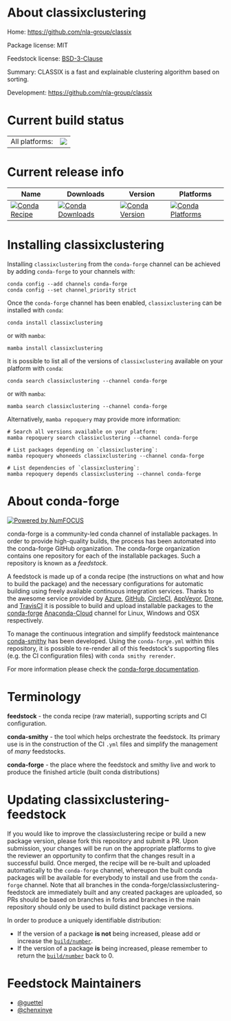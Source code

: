 About classixclustering
=======================

Home: https://github.com/nla-group/classix

Package license: MIT

Feedstock license: [BSD-3-Clause](https://github.com/conda-forge/classixclustering-feedstock/blob/main/LICENSE.txt)

Summary: CLASSIX is a fast and explainable clustering algorithm based on sorting.

Development: https://github.com/nla-group/classix

Current build status
====================


<table><tr><td>All platforms:</td>
    <td>
      <a href="https://dev.azure.com/conda-forge/feedstock-builds/_build/latest?definitionId=15797&branchName=main">
        <img src="https://dev.azure.com/conda-forge/feedstock-builds/_apis/build/status/classixclustering-feedstock?branchName=main">
      </a>
    </td>
  </tr>
</table>

Current release info
====================

| Name | Downloads | Version | Platforms |
| --- | --- | --- | --- |
| [![Conda Recipe](https://img.shields.io/badge/recipe-classixclustering-green.svg)](https://anaconda.org/conda-forge/classixclustering) | [![Conda Downloads](https://img.shields.io/conda/dn/conda-forge/classixclustering.svg)](https://anaconda.org/conda-forge/classixclustering) | [![Conda Version](https://img.shields.io/conda/vn/conda-forge/classixclustering.svg)](https://anaconda.org/conda-forge/classixclustering) | [![Conda Platforms](https://img.shields.io/conda/pn/conda-forge/classixclustering.svg)](https://anaconda.org/conda-forge/classixclustering) |

Installing classixclustering
============================

Installing `classixclustering` from the `conda-forge` channel can be achieved by adding `conda-forge` to your channels with:

```
conda config --add channels conda-forge
conda config --set channel_priority strict
```

Once the `conda-forge` channel has been enabled, `classixclustering` can be installed with `conda`:

```
conda install classixclustering
```

or with `mamba`:

```
mamba install classixclustering
```

It is possible to list all of the versions of `classixclustering` available on your platform with `conda`:

```
conda search classixclustering --channel conda-forge
```

or with `mamba`:

```
mamba search classixclustering --channel conda-forge
```

Alternatively, `mamba repoquery` may provide more information:

```
# Search all versions available on your platform:
mamba repoquery search classixclustering --channel conda-forge

# List packages depending on `classixclustering`:
mamba repoquery whoneeds classixclustering --channel conda-forge

# List dependencies of `classixclustering`:
mamba repoquery depends classixclustering --channel conda-forge
```


About conda-forge
=================

[![Powered by
NumFOCUS](https://img.shields.io/badge/powered%20by-NumFOCUS-orange.svg?style=flat&colorA=E1523D&colorB=007D8A)](https://numfocus.org)

conda-forge is a community-led conda channel of installable packages.
In order to provide high-quality builds, the process has been automated into the
conda-forge GitHub organization. The conda-forge organization contains one repository
for each of the installable packages. Such a repository is known as a *feedstock*.

A feedstock is made up of a conda recipe (the instructions on what and how to build
the package) and the necessary configurations for automatic building using freely
available continuous integration services. Thanks to the awesome service provided by
[Azure](https://azure.microsoft.com/en-us/services/devops/), [GitHub](https://github.com/),
[CircleCI](https://circleci.com/), [AppVeyor](https://www.appveyor.com/),
[Drone](https://cloud.drone.io/welcome), and [TravisCI](https://travis-ci.com/)
it is possible to build and upload installable packages to the
[conda-forge](https://anaconda.org/conda-forge) [Anaconda-Cloud](https://anaconda.org/)
channel for Linux, Windows and OSX respectively.

To manage the continuous integration and simplify feedstock maintenance
[conda-smithy](https://github.com/conda-forge/conda-smithy) has been developed.
Using the ``conda-forge.yml`` within this repository, it is possible to re-render all of
this feedstock's supporting files (e.g. the CI configuration files) with ``conda smithy rerender``.

For more information please check the [conda-forge documentation](https://conda-forge.org/docs/).

Terminology
===========

**feedstock** - the conda recipe (raw material), supporting scripts and CI configuration.

**conda-smithy** - the tool which helps orchestrate the feedstock.
                   Its primary use is in the construction of the CI ``.yml`` files
                   and simplify the management of *many* feedstocks.

**conda-forge** - the place where the feedstock and smithy live and work to
                  produce the finished article (built conda distributions)


Updating classixclustering-feedstock
====================================

If you would like to improve the classixclustering recipe or build a new
package version, please fork this repository and submit a PR. Upon submission,
your changes will be run on the appropriate platforms to give the reviewer an
opportunity to confirm that the changes result in a successful build. Once
merged, the recipe will be re-built and uploaded automatically to the
`conda-forge` channel, whereupon the built conda packages will be available for
everybody to install and use from the `conda-forge` channel.
Note that all branches in the conda-forge/classixclustering-feedstock are
immediately built and any created packages are uploaded, so PRs should be based
on branches in forks and branches in the main repository should only be used to
build distinct package versions.

In order to produce a uniquely identifiable distribution:
 * If the version of a package **is not** being increased, please add or increase
   the [``build/number``](https://docs.conda.io/projects/conda-build/en/latest/resources/define-metadata.html#build-number-and-string).
 * If the version of a package **is** being increased, please remember to return
   the [``build/number``](https://docs.conda.io/projects/conda-build/en/latest/resources/define-metadata.html#build-number-and-string)
   back to 0.

Feedstock Maintainers
=====================

* [@guettel](https://github.com/guettel/)
* [@chenxinye](https://github.com/chenxinye/)



